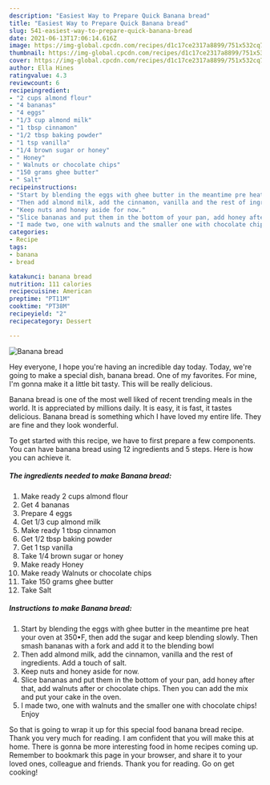 ```yaml
---
description: "Easiest Way to Prepare Quick Banana bread"
title: "Easiest Way to Prepare Quick Banana bread"
slug: 541-easiest-way-to-prepare-quick-banana-bread
date: 2021-06-13T17:06:14.616Z
image: https://img-global.cpcdn.com/recipes/d1c17ce2317a8899/751x532cq70/banana-bread-recipe-main-photo.jpg
thumbnail: https://img-global.cpcdn.com/recipes/d1c17ce2317a8899/751x532cq70/banana-bread-recipe-main-photo.jpg
cover: https://img-global.cpcdn.com/recipes/d1c17ce2317a8899/751x532cq70/banana-bread-recipe-main-photo.jpg
author: Ella Hines
ratingvalue: 4.3
reviewcount: 6
recipeingredient:
- "2 cups almond flour"
- "4 bananas"
- "4 eggs"
- "1/3 cup almond milk"
- "1 tbsp cinnamon"
- "1/2 tbsp baking powder"
- "1 tsp vanilla"
- "1/4 brown sugar or honey"
- " Honey"
- " Walnuts or chocolate chips"
- "150 grams ghee butter"
- " Salt"
recipeinstructions:
- "Start by blending the eggs with ghee butter in the meantime pre heat your oven at 350•F, then add the sugar and keep blending slowly. Then smash bananas with a fork and add it to the blending bowl"
- "Then add almond milk, add the cinnamon, vanilla and the rest of ingredients. Add a touch of salt."
- "Keep nuts and honey aside for now."
- "Slice bananas and put them in the bottom of your pan, add honey after that, add walnuts after or chocolate chips. Then you can add the mix and put your cake in the oven."
- "I made two, one with walnuts and the smaller one with chocolate chips! Enjoy"
categories:
- Recipe
tags:
- banana
- bread

katakunci: banana bread 
nutrition: 111 calories
recipecuisine: American
preptime: "PT11M"
cooktime: "PT38M"
recipeyield: "2"
recipecategory: Dessert

---
```



![Banana bread](https://img-global.cpcdn.com/recipes/d1c17ce2317a8899/751x532cq70/banana-bread-recipe-main-photo.jpg)

Hey everyone, I hope you're having an incredible day today. Today, we're going to make a special dish, banana bread. One of my favorites. For mine, I'm gonna make it a little bit tasty. This will be really delicious.



Banana bread is one of the most well liked of recent trending meals in the world. It is appreciated by millions daily. It is easy, it is fast, it tastes delicious. Banana bread is something which I have loved my entire life. They are fine and they look wonderful.


To get started with this recipe, we have to first prepare a few components. You can have banana bread using 12 ingredients and 5 steps. Here is how you can achieve it.

<!--inarticleads1-->

##### The ingredients needed to make Banana bread:

1. Make ready 2 cups almond flour
1. Get 4 bananas
1. Prepare 4 eggs
1. Get 1/3 cup almond milk
1. Make ready 1 tbsp cinnamon
1. Get 1/2 tbsp baking powder
1. Get 1 tsp vanilla
1. Take 1/4 brown sugar or honey
1. Make ready  Honey
1. Make ready  Walnuts or chocolate chips
1. Take 150 grams ghee butter
1. Take  Salt




<!--inarticleads2-->

##### Instructions to make Banana bread:

1. Start by blending the eggs with ghee butter in the meantime pre heat your oven at 350•F, then add the sugar and keep blending slowly. Then smash bananas with a fork and add it to the blending bowl
1. Then add almond milk, add the cinnamon, vanilla and the rest of ingredients. Add a touch of salt.
1. Keep nuts and honey aside for now.
1. Slice bananas and put them in the bottom of your pan, add honey after that, add walnuts after or chocolate chips. Then you can add the mix and put your cake in the oven.
1. I made two, one with walnuts and the smaller one with chocolate chips! Enjoy




So that is going to wrap it up for this special food banana bread recipe. Thank you very much for reading. I am confident that you will make this at home. There is gonna be more interesting food in home recipes coming up. Remember to bookmark this page in your browser, and share it to your loved ones, colleague and friends. Thank you for reading. Go on get cooking!
